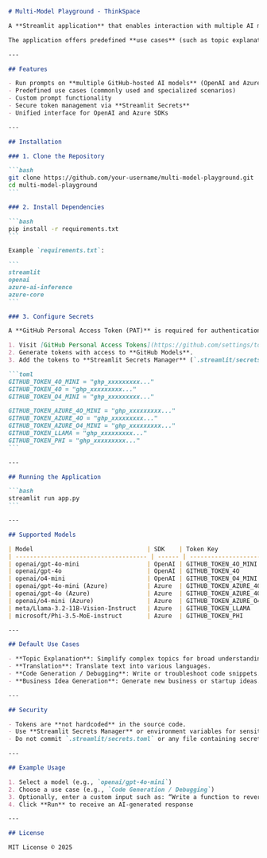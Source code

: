````markdown name=README.md
# Multi-Model Playground - ThinkSpace

A **Streamlit application** that enables interaction with multiple AI models hosted on GitHub’s inference endpoint. This tool supports both **OpenAI models** and **Azure-hosted inference models**.

The application offers predefined **use cases** (such as topic explanation, translation, code debugging, business idea generation) and also allows custom prompts.

---

## Features

- Run prompts on **multiple GitHub-hosted AI models** (OpenAI and Azure)
- Predefined use cases (commonly used and specialized scenarios)
- Custom prompt functionality
- Secure token management via **Streamlit Secrets**
- Unified interface for OpenAI and Azure SDKs

---

## Installation

### 1. Clone the Repository

```bash
git clone https://github.com/your-username/multi-model-playground.git
cd multi-model-playground
```

### 2. Install Dependencies

```bash
pip install -r requirements.txt
```

Example `requirements.txt`:

```
streamlit
openai
azure-ai-inference
azure-core
```

### 3. Configure Secrets

A **GitHub Personal Access Token (PAT)** is required for authentication.

1. Visit [GitHub Personal Access Tokens](https://github.com/settings/tokens) to generate the necessary tokens.
2. Generate tokens with access to **GitHub Models**.
3. Add the tokens to **Streamlit Secrets Manager** (`.streamlit/secrets.toml`):

```toml
GITHUB_TOKEN_4O_MINI = "ghp_xxxxxxxxx..."
GITHUB_TOKEN_4O = "ghp_xxxxxxxxx..."
GITHUB_TOKEN_O4_MINI = "ghp_xxxxxxxxx..."

GITHUB_TOKEN_AZURE_4O_MINI = "ghp_xxxxxxxxx..."
GITHUB_TOKEN_AZURE_4O = "ghp_xxxxxxxxx..."
GITHUB_TOKEN_AZURE_O4_MINI = "ghp_xxxxxxxxx..."
GITHUB_TOKEN_LLAMA = "ghp_xxxxxxxxx..."
GITHUB_TOKEN_PHI = "ghp_xxxxxxxxx..."
```

---

## Running the Application

```bash
streamlit run app.py
```

---

## Supported Models

| Model                                | SDK    | Token Key                    |
| ------------------------------------- | ------ | ---------------------------- |
| openai/gpt-4o-mini                   | OpenAI | GITHUB_TOKEN_4O_MINI         |
| openai/gpt-4o                        | OpenAI | GITHUB_TOKEN_4O              |
| openai/o4-mini                       | OpenAI | GITHUB_TOKEN_O4_MINI         |
| openai/gpt-4o-mini (Azure)           | Azure  | GITHUB_TOKEN_AZURE_4O_MINI   |
| openai/gpt-4o (Azure)                | Azure  | GITHUB_TOKEN_AZURE_4O        |
| openai/o4-mini (Azure)               | Azure  | GITHUB_TOKEN_AZURE_O4_MINI   |
| meta/Llama-3.2-11B-Vision-Instruct   | Azure  | GITHUB_TOKEN_LLAMA           |
| microsoft/Phi-3.5-MoE-instruct       | Azure  | GITHUB_TOKEN_PHI             |

---

## Default Use Cases

- **Topic Explanation**: Simplify complex topics for broad understanding.
- **Translation**: Translate text into various languages.
- **Code Generation / Debugging**: Write or troubleshoot code snippets.
- **Business Idea Generation**: Generate new business or startup ideas.

---

## Security

- Tokens are **not hardcoded** in the source code.
- Use **Streamlit Secrets Manager** or environment variables for sensitive information.
- Do not commit `.streamlit/secrets.toml` or any file containing secrets to version control.

---

## Example Usage

1. Select a model (e.g., `openai/gpt-4o-mini`)
2. Choose a use case (e.g., `Code Generation / Debugging`)
3. Optionally, enter a custom input such as: “Write a function to reverse a string in Python”
4. Click **Run** to receive an AI-generated response

---

## License

MIT License © 2025

````
